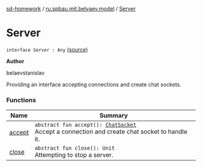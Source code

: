 [sd-homework](../../index.md) / [ru.spbau.mit.belyaev.model](../index.md) / [Server](.)

# Server

`interface Server : Any` [(source)](https://github.com/StasBel/sd-homework/blob/InstantMessenger/src/main/kotlin/ru/spbau/mit/belyaev/model/Server.kt#L8)

**Author**

belaevstanislav



Providing an interface accepting connections and create chat sockets.

### Functions

| Name | Summary |
|---|---|
| [accept](accept.md) | `abstract fun accept(): `[`ChatSocket`](../-chat-socket/index.md)<br>Accept a connection and create chat socket to handle it. |
| [close](close.md) | `abstract fun close(): Unit`<br>Attempting to stop a server. |
